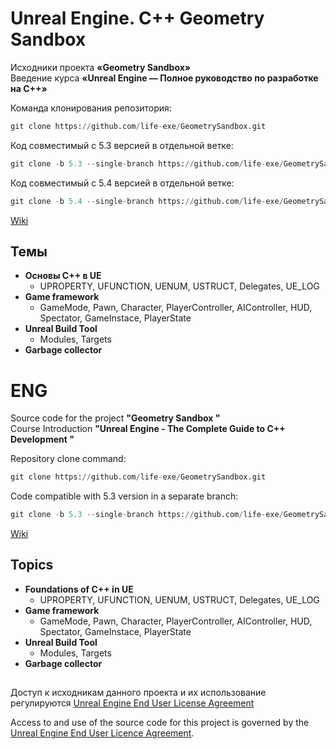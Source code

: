 # Unreal Engine. C++ Geometry Sandbox

Исходники проекта **«Geometry Sandbox»**  
Введение курса **«Unreal Engine — Полное руководство по разработке на С++»**  

Команда клонирования репозитория:
```python
git clone https://github.com/life-exe/GeometrySandbox.git
```

Код совместимый с 5.3 версией в отдельной ветке:
```python
git clone -b 5.3 --single-branch https://github.com/life-exe/GeometrySandbox.git
```
Код совместимый с 5.4 версией в отдельной ветке:
```python
git clone -b 5.4 --single-branch https://github.com/life-exe/GeometrySandbox.git
```

[Wiki](https://lifeexe-art.gitbook.io/unreal-engine-c-course/)

## Темы
  - **Основы C++ в UE** 
  	- UPROPERTY, UFUNCTION, UENUM, USTRUCT, Delegates, UE_LOG
  - **Game framework**
    - GameMode, Pawn, Character, PlayerController, AIController, HUD, Spectator, GameInstace, PlayerState
  - **Unreal Build Tool**
    - Modules, Targets
  - **Garbage collector**

# ENG

Source code for the project **"Geometry Sandbox "**  
Course Introduction **"Unreal Engine - The Complete Guide to C++ Development "**  

Repository clone command:
```python
git clone https://github.com/life-exe/GeometrySandbox.git
```

Code compatible with 5.3 version in a separate branch:
```python
git clone -b 5.3 --single-branch https://github.com/life-exe/GeometrySandbox.git
```

[Wiki](https://lifeexe-art.gitbook.io/unreal-engine-c-course/)

## Topics
  - **Foundations of C++ in UE** 
  	- UPROPERTY, UFUNCTION, UENUM, USTRUCT, Delegates, UE_LOG
  - **Game framework**
    - GameMode, Pawn, Character, PlayerController, AIController, HUD, Spectator, GameInstace, PlayerState
  - **Unreal Build Tool**
    - Modules, Targets
  - **Garbage collector**


##
Доступ к исходникам данного проекта и их использование регулируются [Unreal Engine End User License Agreement](https://www.unrealengine.com/eula)

Access to and use of the source code for this project is governed by the [Unreal Engine End User Licence Agreement](https://www.unrealengine.com/eula).
